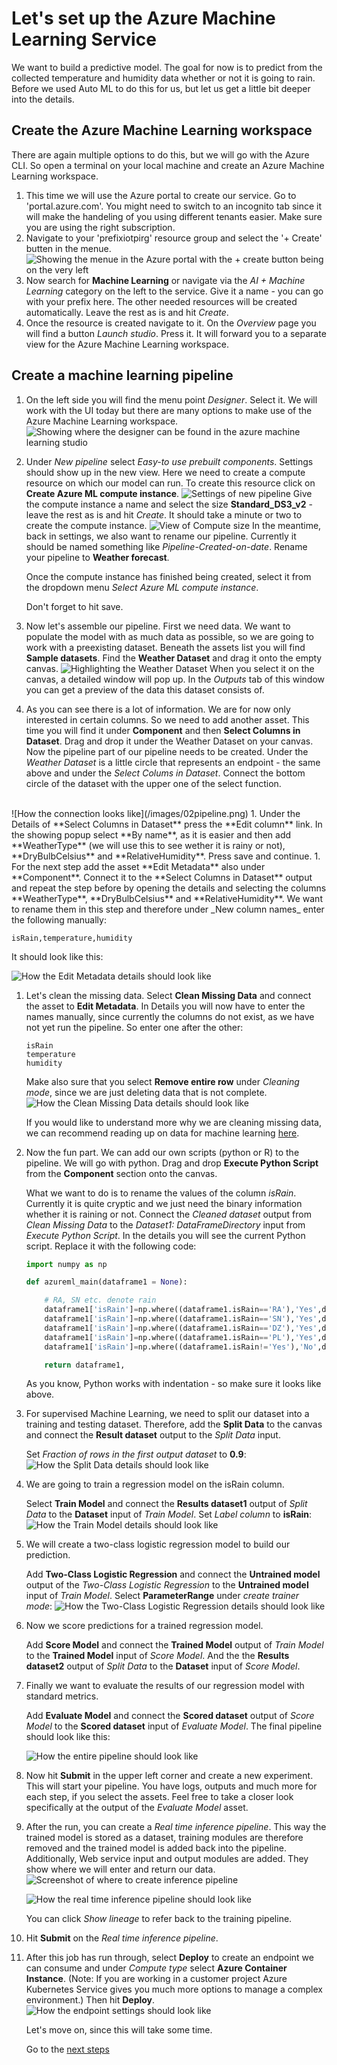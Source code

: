 # Let's set up the Azure Machine Learning Service

We want to build a predictive model. The goal for now is to predict from the collected temperature and humidity data whether or not it is going to rain. Before we used Auto ML to do this for us, but let us get a little bit deeper into the details.

## Create the Azure Machine Learning workspace

There are again multiple options to do this, but we will go with the Azure CLI. So open a terminal on your local machine and create an Azure Machine Learning workspace.

1. This time we will use the Azure portal to create our service. Go to 'portal.azure.com'. You might need to switch to an incognito tab since it will make the handeling of you using different tenants easier. Make sure you are using the right subscription.
1. Navigate to your 'prefixiotpirg' resource group and select the '+ Create' butten in the menue.
   ![Showing the menue in the Azure portal with the + create button being on the very left](/images/02newresources.png)
1. Now search for **Machine Learning** or navigate via the _AI + Machine Learning_ category on the left to the service. Give it a name - you can go with your prefix here. The other needed resources will be created automatically. Leave the rest as is and hit _Create_.
1. Once the resource is created navigate to it. On the _Overview_ page you will find a button _Launch studio_. Press it. It will forward you to a separate view for the Azure Machine Learning workspace.

## Create a machine learning pipeline

1. On the left side you will find the menu point _Designer_. Select it. We will work with the UI today but there are many options to make use of the Azure Machine Learning workspace.
   </br>
   ![Showing where the designer can be found in the azure machine learning studio](/images/02designer.png)
1. Under _New pipeline_ select _Easy-to use prebuilt components_.
   Settings should show up in the new view. Here we need to create a compute resource on which our model can run. To create this resource click on **Create Azure ML compute instance**.
   ![Settings of new pipeline](/images/02compute.png)
   Give the compute instance a name and select the size **Standard_DS3_v2** - leave the rest as is and hit _Create_. It should take a minute or two to create the compute instance.
   ![View of Compute size](/images/02compute2.png)
   In the meantime, back in settings, we also want to rename our pipeline. Currently it should be named something like _Pipeline-Created-on-date_. Rename your pipeline to **Weather forecast**.

   Once the compute instance has finished being created, select it from the dropdown menu _Select Azure ML compute instance_.

   Don't forget to hit save.

1. Now let's assemble our pipeline. First we need data. We want to populate the model with as much data as possible, so we are going to work with a preexisting dataset. Beneath the assets list you will find **Sample datasets**. Find the **Weather Dataset** and drag it onto the empty canvas.
   ![Highlighting the Weather Dataset](/images/02dataset.png)
   When you select it on the canvas, a detailed window will pop up. In the _Outputs_ tab of this window you can get a preview of the data this dataset consists of.
1. As you can see there is a lot of information. We are for now only interested in certain columns. So we need to add another asset. This time you will find it under **Component** and then **Select Columns in Dataset**. Drag and drop it under the Weather Dataset on your canvas. Now the pipeline part of our pipeline needs to be created. Under the _Weather Dataset_ is a little circle that represents an endpoint - the same above and under the _Select Colums in Dataset_. Connect the bottom circle of the dataset with the upper one of the select function.
</br>
![How the connection looks like](/images/02pipeline.png)
1. Under the Details of **Select Columns in Dataset** press the **Edit column** link. In the showing popup select **By name**, as it is easier and then add **WeatherType** (we will use this to see wether it is rainy or not), **DryBulbCelsius** and **RelativeHumidity**. Press save and continue.
1. For the next step add the asset **Edit Metadata** also under **Component**. Connect it to the **Select Columns in Dataset** output and repeat the step before by opening the details and selecting the columns **WeatherType**, **DryBulbCelsius** and **RelativeHumidity**. We want to rename them in this step and therefore under _New column names_ enter the following manually:

   ```shell
   isRain,temperature,humidity
   ```

   It should look like this:

   ![How the Edit Metadata details should look like](/images/02metadata.png)

1. Let's clean the missing data.
   Select **Clean Missing Data** and connect the asset to **Edit Metadata**. In Details you will now have to enter the names manually, since currently the columns do not exist, as we have not yet run the pipeline. So enter one after the other:

   ```shell
   isRain
   temperature
   humidity
   ```

   Make also sure that you select **Remove entire row** under _Cleaning mode_, since we are just deleting data that is not complete.
   ![How the Clean Missing Data details should look like](/images/02clean.png)

   If you would like to understand more why we are cleaning missing data, we can recommend reading up on data for machine learning [here](https://docs.microsoft.com/en-us/learn/modules/introduction-to-data-for-machine-learning/).

1. Now the fun part. We can add our own scripts (python or R) to the pipeline. We will go with python.
   Drag and drop **Execute Python Script** from the **Component** section onto the canvas.

   What we want to do is to rename the values of the column _isRain_. Currently it is quite cryptic and we just need the binary information whether it is raining or not. Connect the _Cleaned dataset_ output from _Clean Missing Data_ to the _Dataset1: DataFrameDirectory_ input from _Execute Python Script_. In the details you will see the current Python script. Replace it with the following code:

   ```python
   import numpy as np

   def azureml_main(dataframe1 = None):

       # RA, SN etc. denote rain
       dataframe1['isRain']=np.where((dataframe1.isRain=='RA'),'Yes',dataframe1.isRain)
       dataframe1['isRain']=np.where((dataframe1.isRain=='SN'),'Yes',dataframe1.isRain)
       dataframe1['isRain']=np.where((dataframe1.isRain=='DZ'),'Yes',dataframe1.isRain)
       dataframe1['isRain']=np.where((dataframe1.isRain=='PL'),'Yes',dataframe1.isRain)
       dataframe1['isRain']=np.where((dataframe1.isRain!='Yes'),'No',dataframe1.isRain)

       return dataframe1,
   ```

   As you know, Python works with indentation - so make sure it looks like above.

1. For supervised Machine Learning, we need to split our dataset into a training and testing dataset. Therefore, add the **Split Data** to the canvas and connect the **Result dataset** output to the _Split Data_ input.

   Set _Fraction of rows in the first output dataset_ to **0.9**:
   ![How the Split Data details should look like](/images/02split.png)

1. We are going to train a regression model on the isRain column.

   Select **Train Model** and connect the **Results dataset1** output of _Split Data_ to the **Dataset** input of _Train Model_.
   Set _Label column_ to **isRain**:
   ![How the Train Model details should look like](/images/02train.png)

1. We will create a two-class logistic regression model to build our prediction.

   Add **Two-Class Logistic Regression** and connect the **Untrained model** output of the _Two-Class Logistic Regression_ to the **Untrained model** input of _Train Model_.
   Select **ParameterRange** under _create trainer mode_:
   ![How the Two-Class Logistic Regression details should look like](/images/02regression.png)

1. Now we score predictions for a trained regression model.

   Add **Score Model** and connect the **Trained Model** output of _Train Model_ to the **Trained Model** input of _Score Model_. And the the **Results dataset2** output of _Split Data_ to the **Dataset** input of _Score Model_.

1. Finally we want to evaluate the results of our regression model with standard metrics.

   Add **Evaluate Model** and connect the **Scored dataset** output of _Score Model_ to the **Scored dataset** input of _Evaluate Model_.
   The final pipeline should look like this:

   ![How the entire pipeline should look like](/images/02all.png)

1. Now hit **Submit** in the upper left corner and create a new experiment. This will start your pipeline. You have logs, outputs and much more for each step, if you select the assets. Feel free to take a closer look specifically at the output of the _Evaluate Model_ asset.
1. After the run, you can create a _Real time inference pipeline_. This way the trained model is stored as a dataset, training modules are therefore removed and the trained model is added back into the pipeline. Additionally, Web service input and output modules are added. They show where we will enter and return our data.
   ![Screenshot of where to create inference pipeline](/images/02inferencepipeline.png)

   ![How the real time inference pipeline should look like](/images/02rtip.png)

   You can click _Show lineage_ to refer back to the training pipeline.

1. Hit **Submit** on the _Real time inference pipeline_.
1. After this job has run through, select **Deploy** to create an endpoint we can consume and under _Compute type_ select **Azure Container Instance**.
   (Note: If you are working in a customer project Azure Kubernetes Service gives you much more options to manage a complex environment.) Then hit **Deploy**.
   ![How the endpoint settings should look like](/images/02endpoint.png)

   Let's move on, since this will take some time.

   Go to the [next steps](./02_pi_iothub.md)
